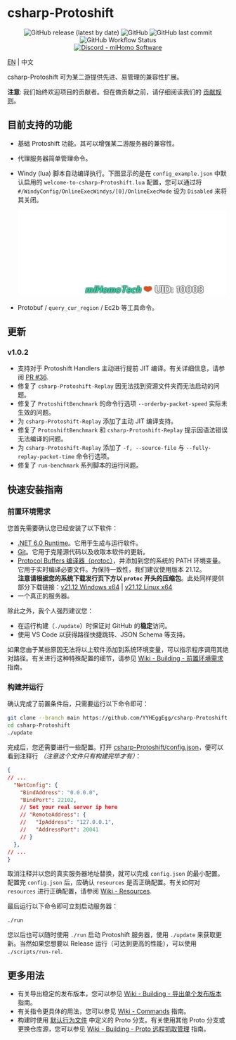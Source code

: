 # csharp-Protoshift

<div align="center">
    <img alt="GitHub release (latest by date)" src="https://img.shields.io/github/v/release/YYHEggEgg/csharp-Protoshift?logo=csharp&style=for-the-badge"> 
    <img alt="GitHub" src="https://img.shields.io/github/license/YYHEggEgg/csharp-Protoshift?style=for-the-badge"> 
    <img alt="GitHub last commit" src="https://img.shields.io/github/last-commit/YYHEggEgg/csharp-Protoshift?style=for-the-badge"> 
    <img alt="GitHub Workflow Status" src="https://img.shields.io/github/actions/workflow/status/YYHEggEgg/csharp-Protoshift/pull-request-check.yml?branch=development&logo=github&style=for-the-badge">
</div>

<div align="center">
  <a href="https://discord.gg/NcAjuCSFvZ">
    <img alt="Discord - miHomo Software" src="https://img.shields.io/discord/1144970607616860171?label=Discord&logo=discord&style=for-the-badge">
  </a>
</div>

[EN](../README.md) | 中文

csharp-Protoshift 可为某二游提供先进、易管理的兼容性扩展。

**注意**: 我们始终欢迎项目的贡献者。但在做贡献之前，请仔细阅读我们的 [贡献规则](../CONTRIBUTING.md)。

## 目前支持的功能

- 基础 Protoshift 功能。其可以增强某二游服务器的兼容性。
- 代理服务器简单管理命令。
- Windy (lua) 脚本自动编译执行。下图显示的是在 `config_example.json` 中默认启用的 `welcome-to-csharp-Protoshift.lua` 配置，您可以通过将 `#/WindyConfig/OnlineExecWindys/[0]/OnlineExecMode` 设为 `Disabled` 来将其关闭。

  ![Windy Preview](../csharp-Protoshift/Images/windy_welcome-to-csharp-Protoshift.jpg)

- Protobuf / `query_cur_region` / Ec2b 等工具命令。

## 更新

### v1.0.2

- 支持对于 Protoshift Handlers 主动进行提前 JIT 编译。有关详细信息，请参阅 [PR #36](https://github.com/YYHEggEgg/csharp-Protoshift/pull/36).
- 修复了 `csharp-Protoshift-Replay` 因无法找到资源文件夹而无法启动的问题。
- 修复了 `ProtoshiftBenchmark` 的命令行选项 `--orderby-packet-speed` 实际未生效的问题。
- 为 `csharp-Protoshift-Replay` 添加了主动 JIT 编译支持。
- 修复了 `ProtoshiftBenchmark` 和 `csharp-Protoshift-Replay` 提示因语法错误无法编译的问题。
- 为 `csharp-Protoshift-Replay` 添加了 `-f, --source-file` 与 `--fully-replay-packet-time` 命令行选项。
- 修复了 `run-benchmark` 系列脚本的运行问题。

## 快速安装指南

### 前置环境需求

您首先需要确认您已经安装了以下软件：

- [.NET 6.0 Runtime](https://dotnet.microsoft.com/zh-cn/download/dotnet/6.0)。它用于生成与运行软件。
- [Git](https://git-scm.com/downloads)。它用于克隆源代码以及收取本软件的更新。
- [Protocol Buffers 编译器（protoc）](https://github.com/protocolbuffers/protobuf/releases/tag/v21.12)，并添加到您的系统的 PATH 环境变量。它用于实时编译必要文件。为保持一致性，我们建议使用版本 21.12。  
  **注意请根据您的系统下载发行页下方以 `protoc` 开头的压缩包**。此处同样提供部分下载链接：[v21.12 Windows x64](https://github.com/protocolbuffers/protobuf/releases/download/v21.12/protoc-21.12-win64.zip) | [v21.12 Linux x64](https://github.com/protocolbuffers/protobuf/releases/download/v21.12/protoc-21.12-linux-x86_64.zip)
- 一个真正的服务器。

除此之外，我个人强烈建议您：

- 在运行构建（`./update`）时保证对 GitHub 的**稳定**访问。
- 使用 VS Code 以获得路径快捷跳转、JSON Schema 等支持。

如果您由于某些原因无法将以上软件添加到系统环境变量，可以指示程序调用其绝对路径。有关进行这种特殊配置的细节，请参见 [Wiki - Building - 前置环境需求](https://github.com/YYHEggEgg/csharp-Protoshift/wiki/CN_Building#前置环境需求) 指南。

### 构建并运行

确认完成了前置条件后，只需要运行以下命令即可：

```sh
git clone --branch main https://github.com/YYHEggEgg/csharp-Protoshift
cd csharp-Protoshift
./update
```

完成后，您还需要进行一些配置。打开 [csharp-Protoshift/config.json](../csharp-Protoshift/config.json)，便可以看到注释行 _（注意这个文件只有构建完毕才有）_：

```json
{
// ...
  "NetConfig": {
    "BindAddress": "0.0.0.0",
    "BindPort": 22102,
    // Set your real server ip here
    // "RemoteAddress": {
    //   "IpAddress": "127.0.0.1",
    //   "AddressPort": 20041
    // }
  },
// ...
}
```

取消注释并以您的真实服务器地址替换，就可以完成 `config.json` 的最小配置。配置完 `config.json` 后，应确认 `resources` 是否正确配置。有关如何对 `resources` 进行正确配置，请参阅 [Wiki - Resources](https://github.com/YYHEggEgg/csharp-Protoshift/wiki/CN_Resources).

最后运行以下命令即可立刻启动服务器：

```sh
./run
```

您以后也可以随时使用 `./run` 启动 Protoshift 服务器，使用 `./update` 来获取更新。当然如果您想要以 Release 运行（可达到更高的性能），可以使用 `./scripts/run-rel`.

## 更多用法

- 有关导出稳定的发布版本，您可以参见 [Wiki - Building - 导出单个发布版本](https://github.com/YYHEggEgg/csharp-Protoshift/wiki/CN_Building#导出单个发布版本) 指南。
- 有关指令更具体的用法，您可以参见 [Wiki - Commands](https://github.com/YYHEggEgg/csharp-Protoshift/wiki/CN_Commands) 指南。
- 构建时使用 [默认行为文件](../HandlerGenerator/Gencode_Configuration/default_protobuf_branches.txt) 中定义的 Proto 分支。有关使用其他 Proto 分支或更换仓库源，您可以参见 [Wiki - Building - Proto 远程抓取管理](https://github.com/YYHEggEgg/csharp-Protoshift/wiki/CN_Building#proto-远程抓取管理) 指南。
